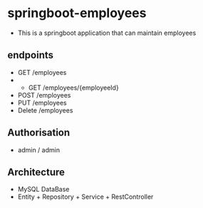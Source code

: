 # springboot-employees

* This is a springboot application that can maintain employees

## endpoints
* GET /employees
* * GET /employees/{employeeId}
* POST /employees
* PUT /employees
* Delete /employees

## Authorisation
* admin / admin

## Architecture
* MySQL DataBase
* Entity + Repository + Service + RestController 

